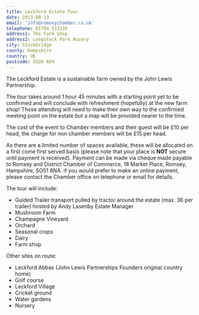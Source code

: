 ```yaml
---
title: Leckford Estate Tour
date: 2013-08-13
email: 'info@romseychamber.co.uk'
telephone: 01794 513135
address1: The Farm Shop
address2: Longstock Park Nusery
city: Stockbridge
county: Hampshire
country: UK
postcode: SO20 6EH
---
```

The Leckford Estate is a sustainable farm owned by the John Lewis Partnership.

The tour takes around 1 hour 45 minutes with a starting point yet to be confirmed and will conclude with refreshment (hopefully) at the new farm shop! Those attending will need to make their own way to the confirmed meeting point on the estate but a map will be provided nearer to the time.

The cost of the event to Chamber members and their guest will be £10 per head, the charge for non chamber members will be £15 per head.

As there are a limited number of spaces available, these will be allocated on a first come first served basis (please note that your place is **NOT** secure until payment is received). Payment can be made via cheque made payable to Romsey and District Chamber of Commerce, 18 Market Place, Romsey, Hampshire, SO51 8NA. if you would prefer to make an online payment, please contact the Chamber office on telephone or email for details.

The tour will include:

- Guided Trailer transport pulled by tractor around the estate (max. 36 per trailer) hosted by Andy Lasenby Estate Manager
- Mushroom Farm
- Champagne Vineyard
- Orchard
- Seasonal crops
- Dairy
- Farm shop

Other sites on route:

- Leckford Abbas (John Lewis Partnerships Founders original country home)
- Golf course
- Leckford Village
- Cricket ground
- Water gardens
- Nursery
